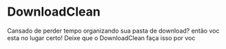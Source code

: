 # DownloadClean

Cansado de perder tempo organizando sua pasta de download?
então voc  esta no lugar certo! Deixe que o DownloadClean faça isso por voc
